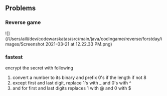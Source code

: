 ## Problems

### Reverse game
![](/Users/aili/dev/codewarskatas/src/main/java/codingame/reverse/forstday/images/Screenshot 2021-03-21 at 12.22.33 PM.png)

### fastest
encrypt the secret with following
1. convert a number to its binary and prefix 0's if the length if not 8
2. except first and last digit, replace 1's with _ and 0's with ^
3. and for first and last digits replaces 1 with @ and 0 with $